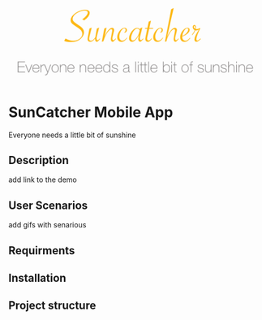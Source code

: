 <p align="center">
  <img src="https://github.com/Shakurova/SunCatcher/blob/master/logo_suncatcher.png">
</p>

# SunCatcher Mobile App
Everyone needs a little bit of sunshine
## Description
add link to the demo
## User Scenarios
add gifs with senarious
## Requirments
## Installation
## Project structure
